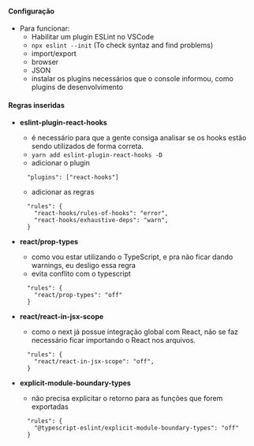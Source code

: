 #### Configuração

- Para funcionar:
  - Habilitar um plugin ESLint no VSCode
  - `npx eslint --init` (To check syntaz and find problems)
  - import/export
  - browser
  - JSON
  - instalar os plugins necessários que o console informou, como plugins de desenvolvimento

#### Regras inseridas

- **eslint-plugin-react-hooks**

  - é necessário para que a gente consiga analisar se os hooks estão sendo utilizados de forma correta.
  - `yarn add eslint-plugin-react-hooks -D`
  - adicionar o plugin

  ```
    "plugins": ["react-hooks"]
  ```

  - adicionar as regras

  ```
    "rules": {
      "react-hooks/rules-of-hooks": "error",
      "react-hooks/exhaustive-deps": "warn",
    }
  ```

- **react/prop-types**

  - como vou estar utilizando o TypeScript, e pra não ficar dando warnings, eu desligo essa regra
  - evita conflito com o typescript

  ```
    "rules": {
      "react/prop-types": "off"
    }
  ```

- **react/react-in-jsx-scope**

  - como o next já possue integração global com React, não se faz necessário ficar importando o React nos arquivos.

  ```
    "rules": {
      "react/react-in-jsx-scope": "off",
    }
  ```

- **explicit-module-boundary-types**
  - não precisa explicitar o retorno para as funções que forem exportadas
  ```
    "rules": {
      "@typescript-eslint/explicit-module-boundary-types": "off"
    }
  ```
